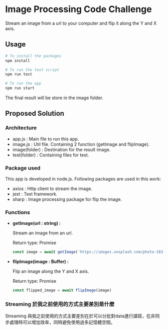 # Image Processing Code Challenge


Stream an image from a url to your computer and flip it along the Y and X axis.

## Usage


```bash
# To install the packages
npm install

# To run the test script
npm run test

# To run the app
npm run start
```

The final result will be store in the image folder.

## Proposed Solution


### Architecture

- app.js : Main file to run this app.
- image.js : Util file. Containing 2 function (getImage and flipImage).
- image(folder) : Destination for the result image.
- test(folder) : Containing files for test.

### Package used

This app is developed in node.js. Following packages are used in this work:

- axios : Http client to stream the image.
- jest : Test framework.
- sharp : Image processing package for flip the image.

### Functions

- **getImage(url : string) :**

    Stream an image from an url.

    Return type:  Promise<Buffer>

    ```jsx
    const image = await getImage('https://images.unsplash.com/photo-1631086459990-06bc4d7ad6cf')
    ```

- **flipImage(image : Buffer) :**

    Flip an image along the Y and X axis.

    Return type: Promise<Buffer>

    ```jsx
    const flipped_image = await flipImage(image)
    ```

### Streaming 於我之前使用的方式主要差別是什麼

Streaming 與我之前使用的方式主要差別在於可以分批對data進行讀寫，在非同步處理時可以增加效率，同時避免使用過多記憶體空間。
